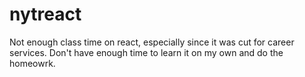 # nytreact
Not enough class time on react, especially since it was cut for career services. Don't have enough time to learn it on my own and do the homeowrk. 
